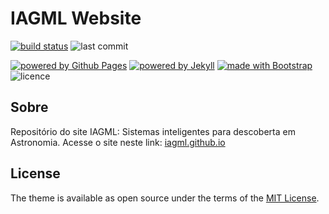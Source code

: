 # IAGML Website

[![build status](https://travis-ci.org/iagml/website.svg?branch=master)](https://travis-ci.org/iagml/website)
![last commit](https://img.shields.io/github/last-commit/iagml/iagml.github.io)

[![powered by Github Pages](https://img.shields.io/badge/powered%20by-Github%20Pages-171717?logo=github)](https://pages.github.com)
[![powered by Jekyll](https://img.shields.io/badge/powered%20by-Jekyll-E0115F?logo=jekyll)](https://jekyllrb.com)
[![made with Bootstrap](https://img.shields.io/badge/made%20with-bootstrap-602c50?logo=bootstrap)](https://getbootstrap.com)
![licence](https://img.shields.io/github/license/iagml/iagml.github.io)

## Sobre

Repositório do site IAGML: Sistemas inteligentes para descoberta em Astronomia.
Acesse o site neste link: [iagml.github.io](https://iagml.github.io)

## License

The theme is available as open source under the terms of the [MIT License](https://opensource.org/licenses/MIT).